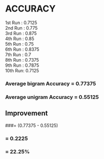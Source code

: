 # ACCURACY

1st Run : 0.7125 <br />
2nd Run : 0.775  <br />
3rd Run : 0.875 <br />
4th Run : 0.85 <br />
5th Run : 0.75  <br />
6th Run : 0.8375 <br />
7th Run : 0.7 <br />
8th Run : 0.7375 <br />
9th Run : 0.7875 <br />
10th Run: 0.7125 <br />

### Average bigram Accuracy = 0.77375
### Average unigram Accuracy = 0.55125

## Improvement 
###= (0.77375 - 0.55125)  
###             = 0.2225
###             = 22.25%

